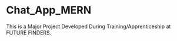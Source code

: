 # Chat_App_MERN
This is a Major Project Developed During Training/Apprenticeship at FUTURE FINDERS.
